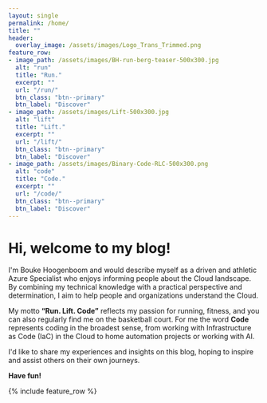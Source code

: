 ```yaml
---
layout: single
permalink: /home/
title: ""
header:
  overlay_image: /assets/images/Logo_Trans_Trimmed.png
feature_row:
- image_path: /assets/images/BH-run-berg-teaser-500x300.jpg
  alt: "run"
  title: "Run."
  excerpt: ""
  url: "/run/"
  btn_class: "btn--primary"
  btn_label: "Discover"
- image_path: /assets/images/Lift-500x300.jpg
  alt: "lift"
  title: "Lift."
  excerpt: ""
  url: "/lift/"
  btn_class: "btn--primary"
  btn_label: "Discover"
- image_path: /assets/images/Binary-Code-RLC-500x300.png
  alt: "code"
  title: "Code."
  excerpt: ""
  url: "/code/"
  btn_class: "btn--primary"
  btn_label: "Discover"
---
```

# Hi, welcome to my blog!

I'm Bouke Hoogenboom and would describe myself as a driven and athletic Azure Specialist who enjoys informing people about the Cloud landscape. 
By combining my technical knowledge with a practical perspective and determination, I aim to help people and organizations understand the Cloud. 

My motto **“Run. Lift. Code”** reflects my passion for running, fitness, and you can also regularly find me on the basketball court.
For me the word **Code** represents coding in the broadest sense, from working with Infrastructure as Code (IaC) in the Cloud to home automation projects or working with AI.

I'd like to share my experiences and insights on this blog, hoping to inspire and assist others on their own journeys.

**Have fun!**

{% include feature_row %}
